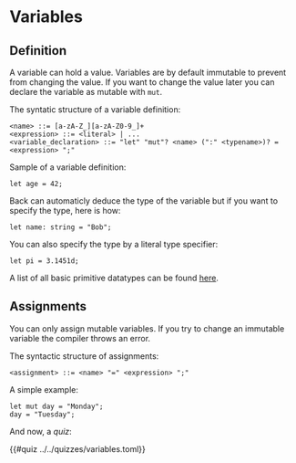# Variables

## Definition

A variable can hold a value. Variables are by default immutable to prevent from changing the value. If you want to change the value later you can declare the variable as mutable with `mut`.

The syntatic structure of a variable definition:
```ebnf
<name> ::= [a-zA-Z_][a-zA-Z0-9_]+
<expression> ::= <literal> | ...
<variable_declaration> ::= "let" "mut"? <name> (":" <typename>)? = <expression> ";"
```

Sample of a variable definition:

```back
let age = 42;
```

Back can automaticly deduce the type of the variable but if you want to specify the type, here is how:

```back
let name: string = "Bob";
```

You can also specify the type by a literal type specifier:

```back
let pi = 3.1451d;
```

A list of all basic primitive datatypes can be found [here](/primitive-datatypes.md).

## Assignments

You can only assign mutable variables. If you try to change an immutable variable the compiler throws an error.

The syntactic structure of assignments:
```ebnf
<assignment> ::= <name> "=" <expression> ";"
```

A simple example:
```back
let mut day = "Monday";
day = "Tuesday";
```

And now, a _quiz_:

{{#quiz ../../quizzes/variables.toml}}